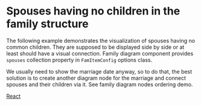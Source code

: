 # Spouses having no children in the family structure

The following example demonstrates the visualization of spouses having no common children. They are supposed to be displayed side by side or at least should have a visual connection. Family diagram component provides `spouses` collection property in `FamItemConfig` options class.

We usually need to show the marriage date anyway, so to do that, the best solution is to create another diagram node for the marriage and connect spouses and their children via it. See family diagram nodes ordering demo.

[React](../src/Samples/SpousesInFamilyLayout.js)
